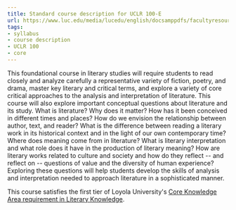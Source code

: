 ```yaml
---
title: Standard course description for UCLR 100-E
url: https://www.luc.edu/media/lucedu/english/docsamppdfs/facultyresources/English%20Model%20Syllabus%20Tier%201.pdf
tags:
- syllabus
- course description
- UCLR 100
- core
---
```

This foundational course in literary studies will require students to read closely and analyze carefully a representative variety of fiction, poetry, and drama, master key literary and critical terms, and explore a variety of core critical approaches to the analysis and interpretation of literature.
This course will also explore important conceptual questions about literature and its study.
What is literature?
Why does it matter?
How has it been conceived in different times and places?
How do we envision the relationship between author, text, and reader?
What is the difference between reading a literary work in its historical context and in the light of our own contemporary time?
Where does meaning come from in literature?
What is literary interpretation and what role does it have in the production of literary meaning?
How are literary works related to culture and society and how do they reflect -- and reflect on -- questions of value and the diversity of human experience?
Exploring these questions will help students develop the skills of analysis and interpretation needed to approach literature in a sophisticated manner.

This course satisfies the first tier of Loyola University's [Core Knowledge Area requirement in Literary Knowledge](https://catalog.luc.edu/undergraduate/university-requirements/university-core/core-area-and-courses/literary-knowledge-inquiry/).
